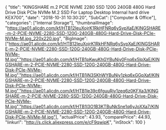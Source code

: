 {
	"title": "KINGSHARE m.2 PCIE NVME 2280 SSD 120G 240GB 480G Hard Drive Disk PCIe NVMe M.2 SSD For Laptop Desktop Internal hard drive KEX700",
	"date": "2018-10-31 10:30:20",
	"SubCat": ["Computer & Office"],
	"categories": ["Internal Storage"],
	"thumbnailImage": "https://ae01.alicdn.com/kf/HTB12IeuXojrK1RkHFNRq6ySvpXaE/KINGSHARE-m-2-PCIE-NVME-2280-SSD-120G-240GB-480G-Hard-Drive-Disk-PCIe-NVMe-M.jpg_220x220.jpg",
	"BigImage": ["https://ae01.alicdn.com/kf/HTB12IeuXojrK1RkHFNRq6ySvpXaE/KINGSHARE-m-2-PCIE-NVME-2280-SSD-120G-240GB-480G-Hard-Drive-Disk-PCIe-NVMe-M.jpg","https://ae01.alicdn.com/kf/HTB1pKwuKhGYBuNjy0Fnq6x5lpXaE/KINGSHARE-m-2-PCIE-NVME-2280-SSD-120G-240GB-480G-Hard-Drive-Disk-PCIe-NVMe-M.jpg","https://ae01.alicdn.com/kf/HTB1jN3SKhWYBuNjy1zkq6xGGpXaf/KINGSHARE-m-2-PCIE-NVME-2280-SSD-120G-240GB-480G-Hard-Drive-Disk-PCIe-NVMe-M.jpg","https://ae01.alicdn.com/kf/HTB1le39c6fguuRjy1zeq6z0KFXa3/KINGSHARE-m-2-PCIE-NVME-2280-SSD-120G-240GB-480G-Hard-Drive-Disk-PCIe-NVMe-M.jpg","https://ae01.alicdn.com/kf/HTB1l3O1B3KTBuNkSne1q6yJoXXa7/KINGSHARE-m-2-PCIE-NVME-2280-SSD-120G-240GB-480G-Hard-Drive-Disk-PCIe-NVMe-M.jpg"],
	"actualPrice": 43.93,
	"comparePrice": 44.93,
	"linkurl": "http://s.click.aliexpress.com/e/cF9qwipK",
	"inStock": 100
}
